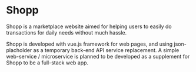 # Shopp

Shopp  is a marketplace website aimed for helping users to easily do transactions for daily needs without much hassle.

Shopp is developed with vue.js framework for web pages, and using json-placholder as a temporary back-end API service replacement.
A simple web-service / microservice is planned to be developed as a supplement for Shopp to be a full-stack web app.
